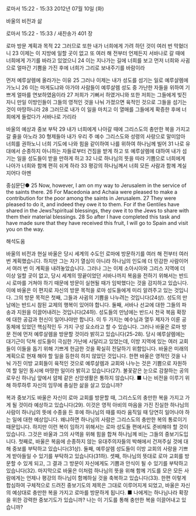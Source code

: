 로마서 15:22 - 15:33 
2012년 07월 10일 (화)

바울의 비전과 삶



로마서 15:22 - 15:33 / 새찬송가 401 장


로마 방문 계획과 목적
22 그러므로 또한 내가 너희에게 가려 하던 것이 여러 번 막혔더니 23 이제는 이 지방에 일할 곳이 없고 또 여러 해 전부터 언제든지 서바나로 갈 때에 너희에게 가기를 바라고 있었으니 24 이는 지나가는 길에 너희를 보고 먼저 너희와 사귐으로 얼마간 기쁨을 가진 후에 너희가 그리로 보내주기를 바람이라

먼저 예루살렘에 올라가는 이유
25 그러나 이제는 내가 성도를 섬기는 일로 예루살렘에 가노니 26 이는 마게도냐와 아가야 사람들이 예루살렘 성도 중 가난한 자들을 위하여 기쁘게 얼마를 연보하였음이라 27 저희가 기뻐서 하였거니와 또한 저희는 그들에게 빚진 자니 만일 이방인들이 그들의 영적인 것을 나눠 가졌으면 육적인 것으로 그들을 섬기는 것이 마땅하니라 28 그러므로 내가 이 일을 마치고 이 열매를 그들에게 확증한 후에 너희에게 들렀다가 서바나로 가리라

바울의 예상과 중보 부탁
29 내가 너희에게 나아갈 때에 그리스도의 충만한 복을 가지고 갈 줄을 아노라 30 형제들아 내가 우리 주 예수 그리스도와 성령의 사랑으로 말미암아 너희를 권하노니 너희 기도에 나와 힘을 같이하여 나를 위하여 하나님께 빌어 31 나로 유대에서 순종하지 아니하는 자들로부터 건짐을 받게 하고 또 예루살렘에 대하여 내가 섬기는 일을 성도들이 받을 만하게 하고 32 나로 하나님의 뜻을 따라 기쁨으로 너희에게 나아가 너희와 함께 편히 쉬게 하라 33 평강의 하나님께서 너희 모든 사람과 함께 계실지어다 아멘

중심문단● 25 Now, however, I am on my way to Jerusalem in the service of the saints there. 26 For Macedonia and Achaia were pleased to make a contribution for the poor among the saints in Jerusalem. 27 They were pleased to do it, and indeed they owe it to them. For if the Gentiles have shared in the Jews?spiritual blessings, they owe it to the Jews to share with them their material blessings. 28 So after I have completed this task and have made sure that they have received this fruit, I will go to Spain and visit you on the way.

해석도움





바울의 비전과 현실  바울은 당시 세계의 수도인 로마에 방문하기를 여러 해 전부터 여러 번 계획했습니다. 하지만 그는 자기 열심이 아니라 하나님의 인도에 더 민감한 사람이어서 여러 번 이 계획을 내려놓았습니다. 그러나 그는 이제 소아시아와 그리스 지역에 더 이상 일할 곳이 없고, 당시 세계의 땅끝이었던 서바나까지 복음을 전하기 위해서는 반드시 로마를 거쳐야 하기 때문에 방문이 실현될 때가 임박했다는 것을 감지하고 있습니다. 이에 바울은 이 편지로 자신의 방문 목적을 로마 성도들에게 미리 알려주고 있는 것입니다. 그의 방문 목적은 첫째, 그들과 사귐의 기쁨을 나누려는 것입니다(24상). 성도의 만남에는 반드시 참된 교제의 행복이 있어야 합니다. 둘째, 서바나 선교에 대한 그들의 파송과 지원을 이끌어내려는 것입니다(24하). 성도들의 만남에는 반드시 천국 복음 확장에 대한 공감과 헌신이 일어나야만 합니다. 이 두 가지는 예수님과 열두 제자가 이룬 공동체에 있었던 핵심적인 두 가지 구성 요소라고 할 수 있습니다. 그러나 바울은 로마 방문 전에 먼저 예루살렘을 방문할 것이라 밝히고 있습니다(25-28). 당시 예루살렘에는 대기근이 닥쳐 성도들이 극심한 가난에 시달리고 있었는데, 이방 지역에 있는 여러 교회들이 이들을 돕기 위해 기쁘게 헌금한 것을 확실히 전달하기 위함입니다. 바울은 미래의 계획으로 현재 해야 할 일을 등한히 하지 않았던 것입니다. 한편 바울은 영적인 것을 나눠 가진 이방 교회들이 육적인 것으로 예루살렘과 교회와 나누는 것은 기쁨으로 자원하여 할 일인 동시에 마땅한 일이라 밝히고 있습니다(27). 불꽃같은 눈으로 감찰하는 공의로우신 하나님 앞에서 얌체 같은 신앙생활은 통하지 않습니다.
■ 나는 비전을 이루기 위해 하루하루 자신의 임무에 충실한 삶을 살고 있습니까?

복과 중보기도  바울은 자신이 로마 교회를 방문할 때, 그리스도의 충만한 복을 가지고 가게 될 것이라 예상하고 있습니다(29). 이것은 영적 아비의 마음을 가진 진실한 하나님의 사람이 하나님의 뜻에 수종을 든 후에 하나님의 때를 따라 움직일 때 당연히 일어나야 하는 일에 대한 예상입니다. 왜냐하면 하나님의 사람은 그리스도의 충만한 복의 통로이기 때문입니다. 하지만 이런 복이 임하기 위해서는 로마 성도들 편에서도 준비해야 할 것이 있습니다. 그것은 바울과 그의 사역을 위해 힘을 합쳐 하나님께 비는 그들의 중보기도입니다. 첫째로, 바울은 복음에 순종하지 않는 유대주의자들의 박해에서 건져주실 것에 대해 중보를 부탁하고 있습니다(31상). 둘째, 예루살렘 성도들이 이방 교회의 사랑을 기쁘게 받아들일 수 있기를 부탁하고 있습니다(31하). 셋째, 하나님의 뜻대로 로마 교회를 방문할 수 있게 되고, 그 결과 그 방문이 자신에게도 기쁨과 안식이 될 수 있기를 부탁하고 있습니다(32). 마지막으로 바울은 이처럼 하나님의 뜻을 위해 함께 기도를 모은 모든 사람에게는 언제나 평강의 하나님이 함께하실 것을 축복하고 있습니다(33). 한편 이렇게 합심하여 구체적으로 드려진 중보기도의 제목은 그대로 이루어지게 되었고, 바울은 자신의 예상대로 충만한 복을 가지고 로마를 방문하게 됩니다.
■ 나에게는 하나님나라 확장을 위한 강력한 중보기도가 있습니까? 나는 이 기도를 통해 충만한 복을 이끌어내고 있습니까?